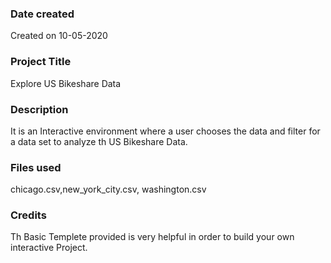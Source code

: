 ### Date created
Created on 10-05-2020

### Project Title
Explore US Bikeshare Data

### Description
It is an Interactive environment where a user chooses the data and filter for a data set to analyze th US Bikeshare Data.

### Files used
chicago.csv,new_york_city.csv, washington.csv

### Credits
Th Basic Templete provided is very helpful in order to build your own interactive Project.


